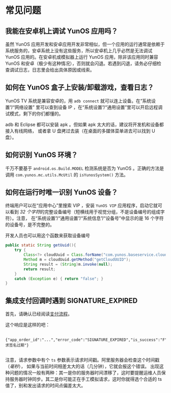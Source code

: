 # 常见问题

## 我能在安卓机上调试 YunOS 应用吗？

虽然 YunOS 应用开发和安卓应用开发非常相似，但一个应用的运行通常是依赖于系统服务的，安卓系统上没有这些服务，所以安卓机上几乎必然是无法调试 YunOS 应用的。在安卓机或模拟器上运行 YunOS 应用，除非该应用同时兼容 YunOS 和安卓（极少有这种情况），否则就会闪退。若遇到闪退，请务必仔细检查调试日志，日志里会给出具体原因或线索。


## 如何在 YunOS 盒子上安装/卸载游戏，查看日志？

YunOS TV 系统是兼容安卓的，用 `adb connect` 就可以连上设备。在“系统设置”/“网络设置” 里可以查到设备 IP ，在“系统设置”/“通用设置”里可以开启远程调试模式，剩下的你们都懂的。

adb 和 Eclipse 都可以安装 apk 。但如果 apk 太大的话，建议将开发机和设备都接入有线网络， 或者拿 U 盘拷过去装（在桌面的多媒体菜单进去可以找到 U 盘）。

## 如何识别 YunOS 环境？

千万不要基于 `android.os.Build.MODEL` 检测系统是否为 YunOS 。正确的方法是调用 `com.yunos.mc.utils.McUtil` 的 `isYunosSystem()` 方法。

## 如何在运行时唯一识别 YunOS 设备？

终端用户可以在“应用中心”里搜索 VIP ，安装 `YunOS VIP` 应用程序，启动它就可以看到 *32 个字符*的完整设备编号（短横线用于视觉分组，不是设备编号的组成字符）。注意， 在“系统设置”/“通用设置”/“系统信息”/“设备号”中显示的是 16 个字符的设备号，是不完整的。

开发人员也可以用这个函数来获取设备编号

```java
public static String getUuid(){
    try {
        Class<?> cloudUuid = Class.forName("com.yunos.baseservice.clouduuid.CloudUUID"); 
        Method m = cloudUuid.getMethod("getCloudUUID");
        String result = (String)m.invoke(null);
        return result;
    }
    catch (Exception e) { return "false"; }
}

```

## 集成支付回调时遇到 SIGNATURE_EXPIRED

首先，请确认已经阅读[支付流程](../tutorial/pay.md)。

这个响应是这样的吧：

```
 {"app_order_id":"...","error_code":"SIGNATURE_EXPIRED","is_success":"F","msg":"请 求签名过期"} 
 
 ```

注意，请求参数中有个 `ts` 参数表示请求时间戳。阿里服务器会检查这个时间戳（*毫秒*）， 如果与当前时间相差太大的话（几分钟），它就会报这个错误。
出现这种问题的情况一般有两种：其一是你的服务器时间漂移了，这时要提醒运维人员保持服务器时钟同步。其二是你可能正在手工模拟请求，这时你就得选个合适的 ts 值了，别和发出请求的时间点偏差太大。

